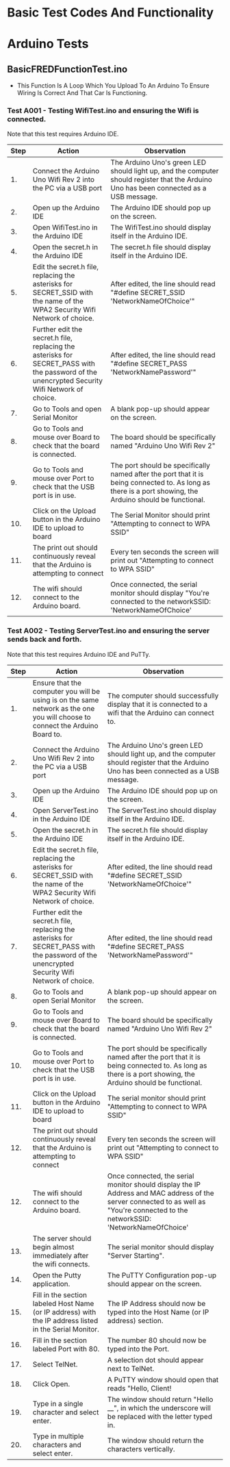 # Basic Test Codes And Functionality
# Arduino Tests

## BasicFREDFunctionTest.ino
* This Function Is A Loop Which You Upload To An Arduino To Ensure Wiring Is Correct And That Car Is Functioning.

### Test A001 - Testing WifiTest.ino and ensuring the Wifi is connected. 

Note that this test requires Arduino IDE.

| Step | Action | Observation |
| --- | ------------------------------------------------------------------------------| -----------------------------------------|
| 1. | Connect the Arduino Uno Wifi Rev 2 into the PC via a USB port | The Arduino Uno's green LED should light up, and the computer should register that the Arduino Uno has been connected as a USB message. |
| 2. | Open up the Arduino IDE | The Arduino IDE should pop up on the screen.| 
| 3. | Open WifiTest.ino in the Arduino IDE| The WifiTest.ino should display itself in the Arduino IDE.|
| 4. | Open the secret.h in the Arduino IDE| The secret.h file should display itself in the Arduino IDE.|
| 5. | Edit the secret.h file, replacing the asterisks for SECRET_SSID with the name of the WPA2 Security Wifi Network of choice.| After edited, the line should read "#define SECRET_SSID 'NetworkNameOfChoice'" |
| 6. | Further edit the secret.h file, replacing the asterisks for SECRET_PASS with the password of the unencrypted Security Wifi Network of choice.| After edited, the line should read "#define SECRET_PASS 'NetworkNamePassword'" |
| 7. | Go to Tools and open Serial Monitor | A blank pop-up should appear on the screen.
| 8. | Go to Tools and mouse over Board to check that the board is connected.| The board should be specifically named "Arduino Uno Wifi Rev 2"|
| 9. | Go to Tools and mouse over Port to check that the USB port is in use. | The port should be specifically named after the port that it is being connected to. As long as there is a port showing, the Arduino should be functional.
| 10. | Click on the Upload button in the Arduino IDE to upload to board | The Serial Monitor should print "Attempting to connect to WPA SSID" |
| 11. | The print out should continuously reveal that the Arduino is attempting to connect | Every ten seconds the screen will print out "Attempting to connect to WPA SSID"
| 12. | The wifi should connect to the Arduino board. | Once connected, the serial monitor should display "You're connected to the networkSSID: 'NetworkNameOfChoice'|

### Test A002 - Testing ServerTest.ino and ensuring the server sends back and forth.
Note that this test requires Arduino IDE and PuTTy.

| Step | Action | Observation |
| --- | ------------------------------------------------------------------------------| -----------------------------------------|
| 1. | Ensure that the computer you will be using is on the same network as the one you will choose to connect the Arduino Board to. | The computer should successfully display that it is connected to a wifi that the Arduino can connect to.|
| 2. | Connect the Arduino Uno Wifi Rev 2 into the PC via a USB port | The Arduino Uno's green LED should light up, and the computer should register that the Arduino Uno has been connected as a USB message. |
| 3. | Open up the Arduino IDE | The Arduino IDE should pop up on the screen.| 
| 4. | Open ServerTest.ino in the Arduino IDE| The ServerTest.ino should display itself in the Arduino IDE.|
| 5. | Open the secret.h in the Arduino IDE| The secret.h file should display itself in the Arduino IDE.|
| 6. | Edit the secret.h file, replacing the asterisks for SECRET_SSID with the name of the WPA2 Security Wifi Network of choice.| After edited, the line should read "#define SECRET_SSID 'NetworkNameOfChoice'" |
| 7. | Further edit the secret.h file, replacing the asterisks for SECRET_PASS with the password of the unencrypted Security Wifi Network of choice.| After edited, the line should read "#define SECRET_PASS 'NetworkNamePassword'" |
| 8. | Go to Tools and open Serial Monitor | A blank pop-up should appear on the screen.
| 9. | Go to Tools and mouse over Board to check that the board is connected.| The board should be specifically named "Arduino Uno Wifi Rev 2"|
| 10. | Go to Tools and mouse over Port to check that the USB port is in use. | The port should be specifically named after the port that it is being connected to. As long as there is a port showing, the Arduino should be functional.
| 11. | Click on the Upload button in the Arduino IDE to upload to board | The serial monitor should print "Attempting to connect to WPA SSID" |
| 12. | The print out should continuously reveal that the Arduino is attempting to connect | Every ten seconds the screen will print out "Attempting to connect to WPA SSID"
| 12. | The wifi should connect to the Arduino board. | Once connected, the serial monitor should display the IP Address and MAC address of the server connected to as well as "You're connected to the networkSSID: 'NetworkNameOfChoice'|
| 13. | The server should begin almost immediately after the wifi connects. | The serial monitor should display "Server Starting".|
| 14. | Open the Putty application. | The PuTTY Configuration pop-up should appear on the screen. |
| 15. | Fill in the section labeled Host Name (or IP address) with the IP address listed in the Serial Monitor. | The IP Address should now be typed into the Host Name (or IP address) section.
| 16. | Fill in the section labeled Port with 80. | The number 80 should now be typed into the Port.|
| 17. | Select TelNet. | A selection dot should appear next to TelNet.|
| 18. | Click Open. | A PuTTY window should open that reads "Hello, Client!|
| 19. | Type in a single character and select enter. | The window should return "Hello \_\_", in which the underscore will be replaced with the letter typed in. |
| 20. | Type in multiple characters and select enter. | The window should return the characters vertically. |
